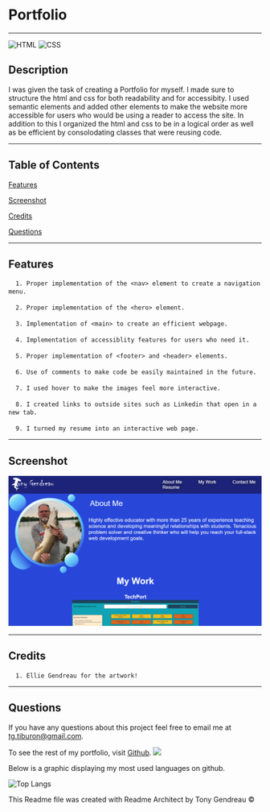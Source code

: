 # Portfolio
---

  
  ![HTML](https://img.shields.io/badge/HTML-239120?style=for-the-badge&logo=html5&logoColor=white) 
  ![CSS](https://img.shields.io/badge/CSS-239120?&style=for-the-badge&logo=css3&logoColor=white) 
## Description

I was given the task of creating a Portfolio for myself. I made sure to structure the html and css for both readability and for accessibity. I used semantic elements and added other elements to make the website more accessible for users who would be using a reader to access the site. In addition to this I organized the html and css to be in a logical order as well as be efficient by consolodating classes that were reusing code.

---
  ## Table of Contents

  [Features](#features)

  [Screenshot](#screenshot)
    
  [Credits](#credits)
    
  [Questions](#questions)
  
  

---

## Features

      1. Proper implementation of the <nav> element to create a navigation menu. 

      2. Proper implementation of the <hero> element. 

      3. Implementation of <main> to create an efficient webpage. 

      4. Implementation of accessiblity features for users who need it. 

      5. Proper implementation of <footer> and <header> elements. 

      6. Use of comments to make code be easily maintained in the future. 

      7. I used hover to make the images feel more interactive. 

      8. I created links to outside sites such as Linkedin that open in a new tab. 

      9. I turned my resume into an interactive web page. 
---

## Screenshot 
  ![](portfolio.PNG)
  
  


---
  ## Credits

      1. Ellie Gendreau for the artwork! 

 

---
## Questions

If you have any questions about this project feel free to email me at <tg.tiburon@gmail.com>.  

To see the rest of my portfolio, visit [Github](https://github.com/tgtiburon).
![](./images/GitHub-Mark-32px.png)

Below is a graphic displaying my most used languages on github.

![Top Langs](https://github-readme-stats.vercel.app/api/top-langs/?username=tgtiburon)


This Readme file was created with Readme Architect by Tony Gendreau &copy;
